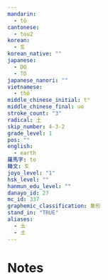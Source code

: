 ```yaml
---
mandarin:
  - tǔ
cantonese:
  - tou2
korean:
  - 토
korean_native: ""
japanese:
  - DO
  - TO
japanese_nanori: ""
vietnamese:
  - thổ
middle_chinese_initial: tʰ
middle_chinese_final: uo
stroke_count: "3"
radical: 土
skip_number: 4-3-2
grade_level: 1
pos: ""
english:
  - earth
羅馬字: to
韓文: 토
joyo_level: "1"
hsk_level: ""
hanmun_edu_level: ""
danayo_id: 27
mc_id: 337
graphemic_classification: 象形
stand_in: "TRUE"
aliases:
  - 圡
  - 𡈽
---
```


# Notes

